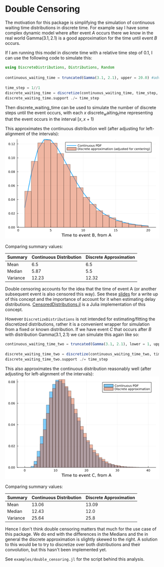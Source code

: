 # Double Censoring

The motivation for this package is simplifying the simulation of continuous waiting time distributions in discrete time.
For example say I have some complex dynamic model where after event $A$ occurs there we know in the real world $\mathrm{Gamma}(3.1, 2.1)$ is a good approximation for the time until event $B$ occurs.

If I am running this model in discrete time with a relative time step of 0.1, I can use the following code to simulate this:
```julia
using DiscreteDistributions, Distributions, Random

continuous_waiting_time = truncated(Gamma(3.1, 2.1), upper = 20.0) #advisable to bound the distribution or manually trim tails (will be some [x, ∞) interval)])

time_step = 1//1
discrete_waiting_time = discretize(continuous_waiting_time, time_step, method = :left_aligned)
discrete_waiting_time.support ./= time_step
```

Then discrete_waiting_time can be used to simulate the number of discrete steps until the event occurs, with each $x ~ \mathrm{discrete_waiting_time}$ representing that the event occurs in the interval $[x, x + 1)$

This approximates the continuous distribution well (after adjusting for left-alignment of the intervals):
![Figure showing a histogram of samples from discrete_waiting_time against the pdf of the continuous distribution](assets/single_censoring.png)

Comparing summary values:

| Summary | Continuous Distribution | Discrete Approximation |
| ------------- | ------------- | ------------- | 
| Mean | 6.5 | 6.5 |
| Median | 5.87 | 5.5 |
| Variance | 12.23 | 12.32 |

Double censoring accounts for the idea that the time of event A (or another subsequent event is also censored this way).
See these [slides](https://nfidd.github.io/sismid/sessions/biases-in-delay-distributions.html) for a write up of this concept and the importance of account for it when estimating delay distributions. [CensoredDistributions.jl](https://github.com/EpiAware/CensoredDistributions.jl) is a Julia implementation of this concept.

However `DiscretizeDistributions` is not intended for estimating/fitting the discretized distributions, rather it is a convenient wrapper for simulation from a fixed or known distribution.
If we have event $C$ that occurs after $B$ with distribution $\mathrm{Gamma}(3.1, 2.1)$ we can simulate this again like so:
```julia
continuous_waiting_time_two = truncated(Gamma(3.1, 2.1), lower = 1, upper = 100)

discrete_waiting_time_two = discretize(continuous_waiting_time_two, time_step, method = :left_aligned)
discrete_waiting_time_two.support ./= time_step
```

This also approximates the continuous distribution reasonably well (after adjusting for left-alignment of the intervals):
![Figure showing a histogram of samples from discrete_waiting_time and discrete_waiting_time_two compared to the histogram of the two continuous distributions](assets/double_censoring.png)

Comparing summary values:

| Summary | Continuous Distribution | Discrete Approximation |
| ------------- | ------------- | ------------- | 
| Mean | 13.06 | 13.09 |
| Median | 12.43 | 12.0 |
| Variance | 25.64 | 25.8 |

Hence I don't think double censoring matters that much for the use case of this package.
We do end with the differences in the Medians and the in general the discrete approximation is slightly skewed to the right.
A solution to this would be to try to discretize over both distributions and their convolution, but this hasn't been implemented yet.

See `examples/double_censoring.jl` for the script behind this analysis.